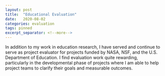 ```yaml
---
layout: post
title:  "Educational Evaluation"
date:   2020-08-02
categories: evaluation
tags: pinned
excerpt_separator: <!--more-->
---
```

In addition to my work in education research, I have served and continue to serve as project evaluator for projects funded by NASA, NSF, and the U.S. Department of Education. <!--more--> I find evaluation work quite rewarding, particularly in the developmental phase of projects where I am able to help project teams to clarify their goals and measurable outcomes.

<!--more-->
